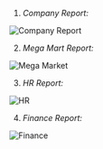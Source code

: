 
1. *Company Report:*

![Company Report](https://github.com/user-attachments/assets/1d3aa7e2-eceb-4370-80b3-1ea715ffb189)

2. *Mega Mart Report:*

![Mega Market](https://github.com/user-attachments/assets/1658b04a-62de-4ada-b46b-4c0d35563425)

3. *HR Report:*

![HR](https://github.com/user-attachments/assets/2bcec528-ce7d-4576-a507-2e042b1ed953)

4. *Finance Report:*

![Finance](https://github.com/user-attachments/assets/f6eeb2e6-308c-4b34-bc3b-4fd3daf9fd99)
